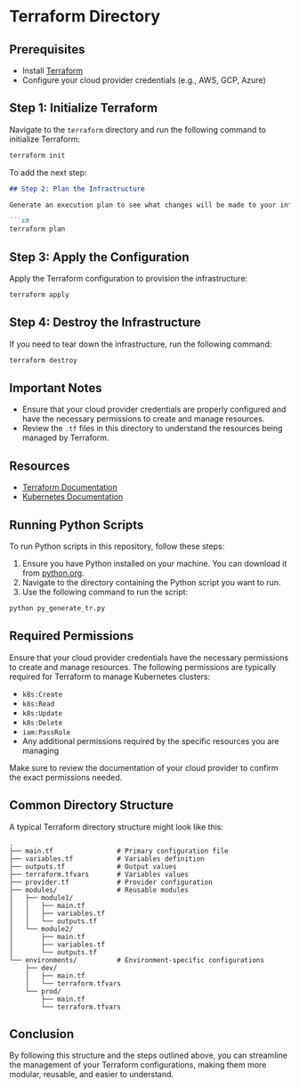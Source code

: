 # Terraform Directory

## Prerequisites

- Install [Terraform](https://www.terraform.io/downloads)
- Configure your cloud provider credentials (e.g., AWS, GCP, Azure)

## Step 1: Initialize Terraform

Navigate to the `terraform` directory and run the following command to initialize Terraform:

```sh
terraform init
```
To add the next step:

```markdown
## Step 2: Plan the Infrastructure

Generate an execution plan to see what changes will be made to your infrastructure:

```sh
terraform plan
```
## Step 3: Apply the Configuration

Apply the Terraform configuration to provision the infrastructure:

```sh
terraform apply
```

## Step 4: Destroy the Infrastructure

If you need to tear down the infrastructure, run the following command:

```sh
terraform destroy
```

## Important Notes

- Ensure that your cloud provider credentials are properly configured and have the necessary permissions to create and manage resources.
- Review the `.tf` files in this directory to understand the resources being managed by Terraform.

## Resources

- [Terraform Documentation](https://learn.hashicorp.com/terraform)
- [Kubernetes Documentation](https://kubernetes.io/docs/home/)

## Running Python Scripts

To run Python scripts in this repository, follow these steps:

1. Ensure you have Python installed on your machine. You can download it from [python.org](https://www.python.org/downloads/).
2. Navigate to the directory containing the Python script you want to run.
3. Use the following command to run the script:

```sh
python py_generate_tr.py
```

## Required Permissions

Ensure that your cloud provider credentials have the necessary permissions to create and manage resources. The following permissions are typically required for Terraform to manage Kubernetes clusters:

- `k8s:Create`
- `k8s:Read`
- `k8s:Update`
- `k8s:Delete`
- `iam:PassRole`
- Any additional permissions required by the specific resources you are managing

Make sure to review the documentation of your cloud provider to confirm the exact permissions needed.

## Common Directory Structure

A typical Terraform directory structure might look like this:

```
.
├── main.tf                # Primary configuration file
├── variables.tf           # Variables definition
├── outputs.tf             # Output values
├── terraform.tfvars       # Variables values
├── provider.tf            # Provider configuration
├── modules/               # Reusable modules
│   ├── module1/
│   │   ├── main.tf
│   │   ├── variables.tf
│   │   └── outputs.tf
│   └── module2/
│       ├── main.tf
│       ├── variables.tf
│       └── outputs.tf
└── environments/          # Environment-specific configurations
    ├── dev/
    │   ├── main.tf
    │   └── terraform.tfvars
    └── prod/
        ├── main.tf
        └── terraform.tfvars
```

## Conclusion

By following this structure and the steps outlined above, you can streamline the management of your Terraform configurations, making them more modular, reusable, and easier to understand.
